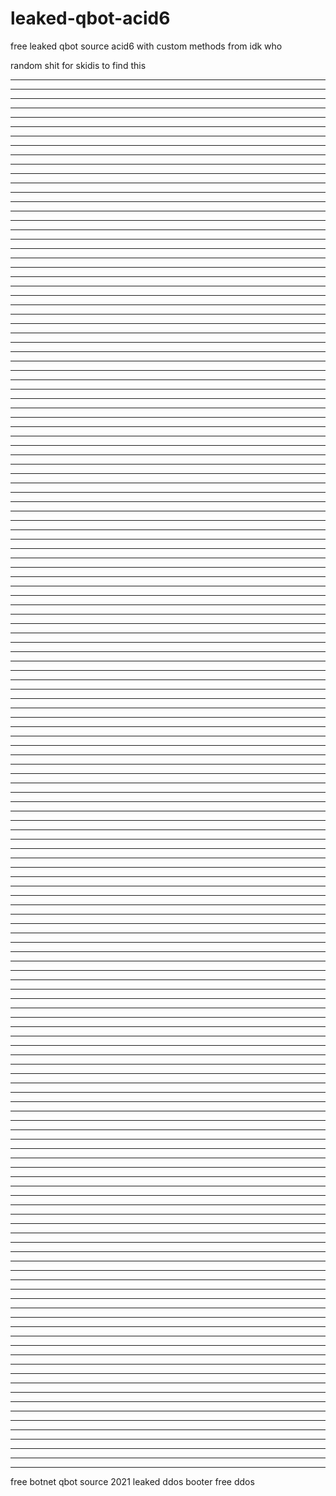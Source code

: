 # leaked-qbot-acid6
free leaked qbot source acid6 with custom methods from idk who 


random shit for skidis to find this 


** **
** **
** **
** **
** **
** **
** **
** **
** **
** **
** **
** **
** **
** **
** **
** **
** **
** **
** **
** **
** **
** **
** **
** **
** **
** **
** **
** **
** **
** **
** **
** **
** **
** **
** **
** **
** **
** **
** **
** **
** **
** **
** **
** **
** **
** **
** **
** **
** **
** **
** **
** **
** **
** **
** **
** **
** **
** **
** **
** **
** **
** **
** **
** **
** **
** **
** **
** **
** **
** **
** **
** **
** **
** **
** **** **
** **
** **
** **
** **
** **
** **
** **
** **
** **
** **
** **
** **
** **
** **
** **
** **
** **
** **
** **
** **
** **
** **
** **
** **
** **
** **
** **
** **
** **
** **
** **
** **
** **
** **
** **
** **
** **
** **
** **
** **
** **
** **
** **
** **
** **
** **
** **
** **
** **
** **
** **
** **
** **
** **
** **
** **
** **
** **
** **
** **
** **
** **
** **
** **
** **
** **
** **
** **
** **
** **
** **
** **
** **
** **








free botnet qbot source 2021 leaked ddos booter free ddos
